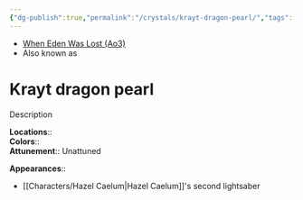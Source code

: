 ```yaml
---
{"dg-publish":true,"permalink":"/crystals/krayt-dragon-pearl/","tags":["color","unattuned","crystal"],"noteIcon":"saber1"}
---
```


- [When Eden Was Lost (Ao3)](https://archiveofourown.org/works/19334440/chapters/45992584)
- Also known as 

# Krayt dragon pearl
Description

**Locations**::  
**Colors**::  
**Attunement**::  Unattuned

**Appearances**::
- [[Characters/Hazel Caelum\|Hazel Caelum]]'s second lightsaber